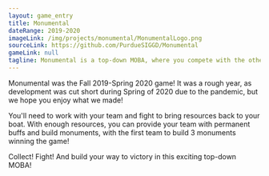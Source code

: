```yaml
---
layout: game_entry
title: Monumental
dateRange: 2019-2020
imageLink: /img/projects/monumental/MonumentalLogo.png
sourceLink: https://github.com/PurdueSIGGD/Monumental
gameLink: null
tagline: Monumental is a top-down MOBA, where you compete with the other team for resources to create buffs and monuments to win.
---
```

<!--Put description here:-->
Monumental was the Fall 2019-Spring 2020 game! It was a rough year, as development was cut short during Spring of 2020 due to the pandemic, but we hope you enjoy what we made!

You'll need to work with your team and fight to bring resources back to your boat. With enough resources, you can provide your team with permanent buffs and build monuments, with the first team to build 3 monuments winning the game!

Collect! Fight! And build your way to victory in this exciting top-down MOBA!